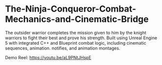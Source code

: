 # The-Ninja-Conqueror-Combat-Mechanics-and-Cinematic-Bridge

The outsider warrior completes the mission given to him by the knight warriors to fight their best and prove his strength.
Built using Unreal Engine 5 with integrated C++ and Blueprint combat logic, including cinematic sequences, animation. notifies, and animation montages.

Demo Reel: https://youtu.be/aL9PNtJHspE
